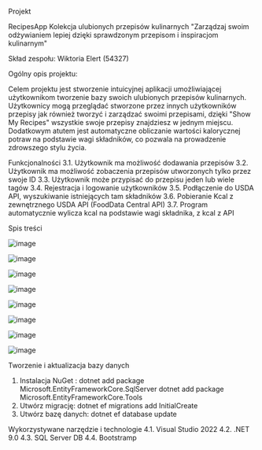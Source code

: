 Projekt

RecipesApp
Kolekcja ulubionych przepisów kulinarnych 
"Zarządzaj swoim odżywianiem lepiej dzięki sprawdzonym przepisom i inspiracjom kulinarnym"

Skład zespołu: 
Wiktoria Elert (54327)

Ogólny opis projektu:

Celem projektu jest stworzenie intuicyjnej aplikacji umożliwiającej użytkownikom tworzenie bazy swoich ulubionych przepisów kulinarnych. Użytkownicy mogą przeglądać stworzone przez innych użytkowników przepisy jak również tworzyć i  zarządzać swoimi przepisami, dzięki "Show My Recipes" wszystkie swoje przepisy znajdziesz w jednym miejscu. Dodatkowym atutem jest automatyczne obliczanie wartości kalorycznej potraw na podstawie wagi składników, co pozwala na prowadzenie zdrowszego stylu życia.

Funkcjonalności
3.1. Użytkownik ma możliwość dodawania przepisów 
3.2. Użytkownik ma możliwość zobaczenia przepisów utworzonych tylko przez swoje ID
3.3. Użytkownik może przypisać do przepisu jeden lub wiele tagów
3.4. Rejestracja i logowanie użytkowników 
3.5. Podłączenie do USDA API, wyszukiwanie istniejących tam składników
3.6. Pobieranie Kcal z zewnętrznego USDA API  (FoodData Central API)
3.7. Program automatycznie wylicza kcal na podstawie wagi składnika, z kcal z API

Spis treści

![image](https://github.com/user-attachments/assets/6119d30a-b224-485a-9829-cad204c0c672)


![image](https://github.com/user-attachments/assets/ca2ab91a-5557-46ad-82b1-a206241c50a8)

![image](https://github.com/user-attachments/assets/1efc2f13-59da-4445-be7b-d02dc81a9f71)


![image](https://github.com/user-attachments/assets/99e38f10-aede-4400-81a5-20fa189d5e13)

![image](https://github.com/user-attachments/assets/025f95a7-c159-44c8-b15d-6b80b63200a3)


![image](https://github.com/user-attachments/assets/9c92d1a6-ab81-4e34-aa2b-a6c5c41b3254)


![image](https://github.com/user-attachments/assets/0fdddc4a-2396-4cf1-85e5-07689188985d)

![image](https://github.com/user-attachments/assets/7282d52e-ec14-4ca4-8997-2a1a4125a154)



Tworzenie i aktualizacja bazy danych
1. Instalacja NuGet :
dotnet add package Microsoft.EntityFrameworkCore.SqlServer
dotnet add package Microsoft.EntityFrameworkCore.Tools
2. Utwórz migrację:
dotnet ef migrations add InitialCreate
3. Utwórz bazę danych:
dotnet ef database update


Wykorzystywane narzędzie i technologie 
4.1. Visual Studio 2022
4.2. .NET 9.0
4.3. SQL Server DB
4.4. Bootstramp
